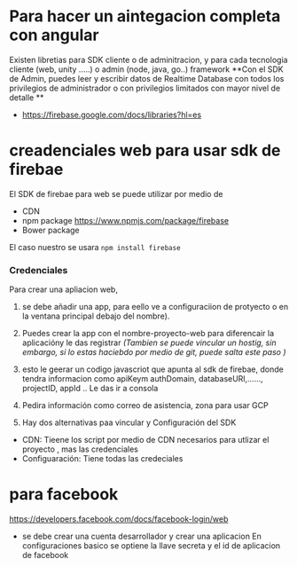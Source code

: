 # Para hacer un aintegacion completa con angular

Existen libretias para SDK cliente o de adminitracion, y para cada tecnologia cliente (web, unity .....) o admin (node, java, go..) framework
**Con el SDK de Admin, puedes leer y escribir datos de Realtime Database con todos los privilegios de administrador o con privilegios limitados con mayor nivel de detalle
**

- https://firebase.google.com/docs/libraries?hl=es

# creadenciales web para usar sdk de firebae

El SDK de firebae para web se puede utilizar por medio de

- CDN
- npm package https://www.npmjs.com/package/firebase
- Bower package

El caso nuestro se usara
`npm install firebase`

### Credenciales

Para crear una apliacion web,

1. se debe añadir una app, para eello ve a configuraciion de protyecto o en la ventana principal debajo del nombre).
2. Puedes crear la app con el nombre-proyecto-web para diferencair la aplicacióny le das registrar _(Tambien se puede vincular un hostig, sin embargo, si lo estas haciebdo por medio de git, puede salta este paso )_

3. esto le geerar un codigo javascriot que apunta al sdk de firebae, donde tendra informacion como apiKeym authDomain, databaseURl,......, projectID, appId .. Le das ir a consola
4. Pedira información como correo de asistencia, zona para usar GCP
5. Hay dos alternativas paa vincular y Configuración del SDK

- CDN: Tieene los script por medio de CDN necesarios para utlizar el proyecto , mas las credenciales
- Configuaración: Tiene todas las credeciales

# para facebook

https://developers.facebook.com/docs/facebook-login/web

- se debe crear una cuenta desarrollador y crear una aplicacion En configuraciones basico se optiene la llave secreta y el id de aplicacion de facebook
